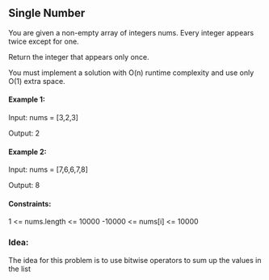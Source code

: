 ## Single Number
You are given a non-empty array of integers nums. Every integer appears twice except for one.

Return the integer that appears only once.

You must implement a solution with O(n) runtime complexity and use only O(1) extra space.

#### Example 1:

Input: nums = [3,2,3]

Output: 2

#### Example 2:

Input: nums = [7,6,6,7,8]

Output: 8


#### Constraints:

1 <= nums.length <= 10000
-10000 <= nums[i] <= 10000

### Idea:
The idea for this problem is to use bitwise operators to sum up the values in the list 